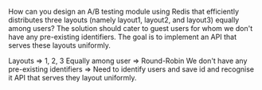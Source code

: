 How can you design an A/B testing module using Redis that efficiently distributes three layouts (namely layout1, layout2, and layout3) equally among users?
The solution should cater to guest users for whom we don't have any pre-existing identifiers.
The goal is to implement an API that serves these layouts uniformly.

Layouts => 1, 2, 3
Equally among user => Round-Robin
We don't have any pre-existing identifiers => Need to identify users and save id and recognise it
API that serves they layout uniformly.
